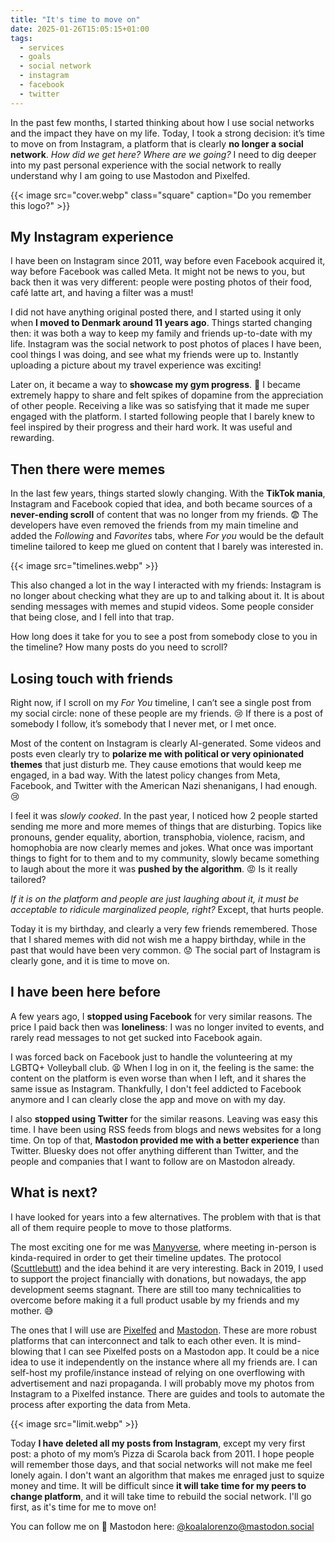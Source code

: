 ```yaml
---
title: "It's time to move on"
date: 2025-01-26T15:05:15+01:00
tags:
  - services
  - goals
  - social network
  - instagram
  - facebook
  - twitter
---
```

In the past few months, I started thinking about how I use social networks
and the impact they have on my life. Today, I took a strong decision: it’s
time to move on from Instagram, a platform that is clearly **no longer a social
network**. _How did we get here? Where are we going?_
I need to dig deeper into my past personal experience with the social network
to really understand why I am going to use Mastodon and Pixelfed.

<!--more-->

{{< image src="cover.webp" class="square" caption="Do you remember this logo?" >}}

## My Instagram experience

I have been on Instagram since 2011, way before even Facebook acquired it,
way before Facebook was called Meta. It might not be news to you, but back
then it was very different: people were posting photos of their food, café
latte art, and having a filter was a must!

I did not have anything original posted there, and I started using it
only when **I moved to Denmark around 11 years ago**. Things started changing
then: it was both a way to keep my family and friends up-to-date with my
life. Instagram was the social network to post photos of places I have been,
cool things I was doing, and see what my friends were up to. Instantly
uploading a picture about my travel experience was exciting!

Later on, it became a way to **showcase my gym progress**. :muscle: I became extremely
happy to share and felt spikes of dopamine from the appreciation of other
people. Receiving a like was so satisfying that it made me super engaged
with the platform. I started following people that I barely knew to feel
inspired by their progress and their hard work. It was useful and rewarding.

## Then there were memes

In the last few years, things started slowly changing. With the **TikTok
mania**, Instagram and Facebook copied that idea, and both became sources of a
**never-ending scroll** of content that was no longer from my friends. :fearful:
The developers have even removed the friends from my main timeline and added the
_Following_ and _Favorites_ tabs, where _For you_ would be the default timeline
tailored to keep me glued on content that I barely was interested in.

{{< image src="timelines.webp" >}}

This also changed a lot in the way I interacted with my friends: Instagram
is no longer about checking what they are up to and talking about it. It is
about sending messages with memes and stupid videos. Some people consider
that being close, and I fell into that trap.

How long does it take for you to see a post from somebody close to you in the
timeline? How many posts do you need to scroll?

## Losing touch with friends

Right now, if I scroll on my _For You_ timeline, I can’t see a single post
from my social circle: none of these people are my friends. :cry: If there is
a post of somebody I follow, it’s somebody that I never met, or I met once.

Most of the content on Instagram is clearly AI-generated. Some videos and posts
even clearly try to **polarize me with political or very opinionated themes**
that just disturb me. They cause emotions that would keep me engaged, in a
bad way. With the latest policy changes from Meta, Facebook, and Twitter with
the American Nazi shenanigans, I had enough. :cry:

I feel it was _slowly cooked_. In the past year, I noticed how 2 people
started sending me more and more memes of things that are disturbing.
Topics like pronouns, gender equality, abortion, transphobia, violence, racism,
and homophobia are now clearly memes and jokes. What once was important things
to fight for to them and to my community, slowly became something to laugh about
the more it was **pushed by the algorithm**. :rage: Is it really tailored?

_If it is on the platform and people are just laughing about it, it must be
acceptable to ridicule marginalized people, right?_ Except, that hurts people.

Today it is my birthday, and clearly a very few friends remembered. Those that
I shared memes with did not wish me a happy birthday, while in the past that
would have been very common. :worried: The social part of Instagram is clearly
gone, and it is time to move on.

## I have been here before

A few years ago, I **stopped using Facebook** for very similar reasons. The
price I paid back then was **loneliness**: I was no longer invited to events,
and rarely read messages to not get sucked into Facebook again.

I was forced back on Facebook just to handle the volunteering at my LGBTQ+
Volleyball club. :tired_face: When I log in on it, the feeling is the
same: the content on the platform is even worse than when I left, and it
shares the same issue as Instagram. Thankfully, I don't feel addicted to
Facebook anymore and I can clearly close the app and move on with my day.

I also **stopped using Twitter** for the similar reasons. Leaving was easy this
time. I have been using RSS feeds from blogs and news websites for a long time.
On top of that, **Mastodon provided me with a better experience** than Twitter.
Bluesky does not offer anything different than Twitter, and the people and
companies that I want to follow are on Mastodon already.

## What is next?

I have looked for years into a few alternatives. The problem with that is
that all of them require people to move to those platforms.

The most exciting one for me was [Manyverse](https://manyver.se),
where meeting in-person is kinda-required in order to get their timeline
updates. The protocol ([Scuttlebutt](https://ssbc.github.io/scuttlebutt-protocol-guide/))
and the idea behind it are very interesting. Back in 2019, I used to support
the project financially with donations, but nowadays, the app development
seems stagnant. There are still too many technicalities to overcome before
making it a full product usable by my friends and my mother. :sweat_smile:

The ones that I will use are [Pixelfed](http://pixelfed.org/) and [Mastodon](https://joinmastodon.org).
These are more robust platforms that can interconnect and talk to each other
even. It is mind-blowing that I can see Pixelfed posts on a Mastodon app. It
could be a nice idea to use it independently on the instance where all my
friends are.  I can self-host my profile/instance instead of relying on one
overflowing with advertisement and nazi propaganda. I will probably move my
photos from Instagram to a Pixelfed instance. There are guides and tools to
automate the process after exporting the data from Meta.

{{< image src="limit.webp" >}}

Today **I have deleted all my posts from Instagram**, except my very first post:
a photo of my mom’s Pizza di Scarola back from 2011. I hope people will
remember those days, and that social networks will not make me feel lonely again.
I don't want an algorithm that makes me enraged just to squize money and time.
It will be difficult since **it will take time for my peers to change platform**,
and it will take time to rebuild the social network. I'll go first, as it's
time for me to move on!

You can follow me on :elephant: Mastodon here: [@koalalorenzo@mastodon.social](https://mastodon.social/@koalalorenzo)

